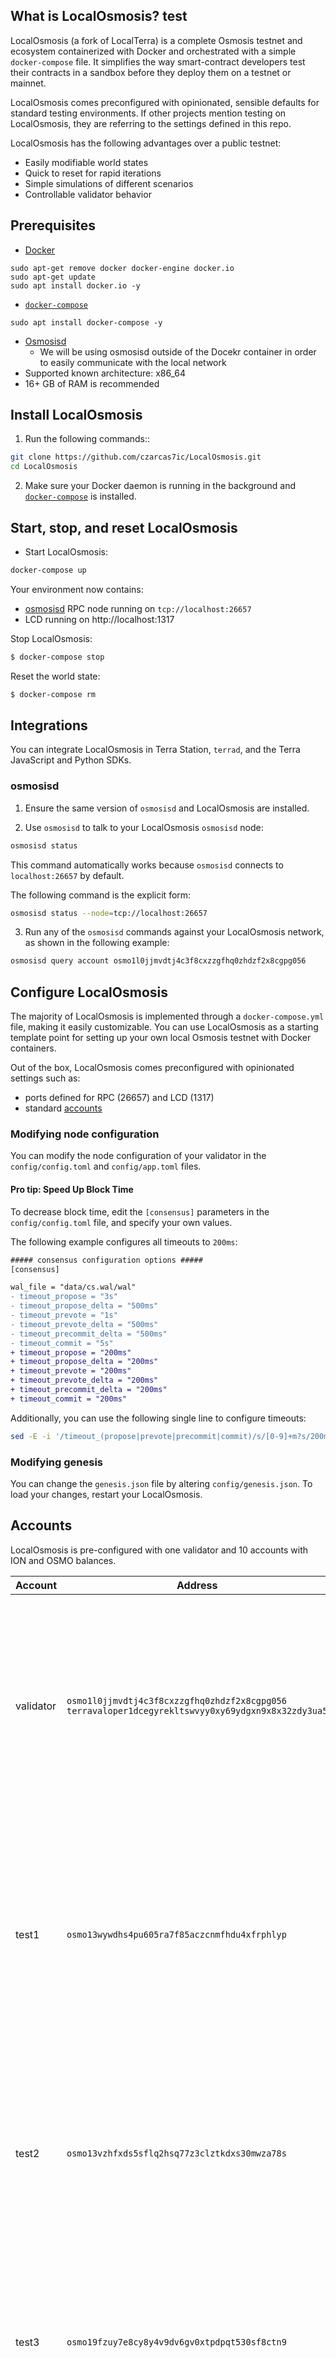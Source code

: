 ## What is LocalOsmosis? test

LocalOsmosis (a fork of LocalTerra) is a complete Osmosis testnet and ecosystem containerized with Docker and orchestrated with a simple `docker-compose` file. It simplifies the way smart-contract developers test their contracts in a sandbox before they deploy them on a testnet or mainnet.

LocalOsmosis comes preconfigured with opinionated, sensible defaults for standard testing environments. If other projects mention testing on LocalOsmosis, they are referring to the settings defined in this repo.

LocalOsmosis has the following advantages over a public testnet:

- Easily modifiable world states
- Quick to reset for rapid iterations
- Simple simulations of different scenarios
- Controllable validator behavior

## Prerequisites

- [Docker](https://www.docker.com/)
```
sudo apt-get remove docker docker-engine docker.io
sudo apt-get update
sudo apt install docker.io -y
```
- [`docker-compose`](https://github.com/docker/compose)
```
sudo apt install docker-compose -y
```
- [Osmosisd](https://get.osmosis.zone)
  * We will be using osmosisd outside of the Docekr container in order to easily communicate with the local network
- Supported known architecture: x86_64
- 16+ GB of RAM is recommended

## Install LocalOsmosis

1. Run the following commands::

```sh
git clone https://github.com/czarcas7ic/LocalOsmosis.git
cd LocalOsmosis
```

2. Make sure your Docker daemon is running in the background and [`docker-compose`](https://github.com/docker/compose) is installed.

## Start, stop, and reset LocalOsmosis

- Start LocalOsmosis:

```sh
docker-compose up
```

Your environment now contains:

- [osmosisd](http://github.com/osmosis-labs/osmosis) RPC node running on `tcp://localhost:26657`
- LCD running on http://localhost:1317


Stop LocalOsmosis:

```sh
$ docker-compose stop
```

Reset the world state:

```sh
$ docker-compose rm
```

## Integrations

You can integrate LocalOsmosis in Terra Station, `terrad`, and the Terra JavaScript and Python SDKs.

### osmosisd

1. Ensure the same version of `osmosisd` and LocalOsmosis are installed.

2. Use `osmosisd` to talk to your LocalOsmosis `osmosisd` node:

```sh
osmosisd status
```

This command automatically works because `osmosisd` connects to `localhost:26657` by default.

The following command is the explicit form:
```sh
osmosisd status --node=tcp://localhost:26657
```

3. Run any of the `osmosisd` commands against your LocalOsmosis network, as shown in the following example:

```sh
osmosisd query account osmo1l0jjmvdtj4c3f8cxzzgfhq0zhdzf2x8cgpg056
```

## Configure LocalOsmosis

The majority of LocalOsmosis is implemented through a `docker-compose.yml` file, making it easily customizable. You can use LocalOsmosis as a starting template point for setting up your own local Osmosis testnet with Docker containers.

Out of the box, LocalOsmosis comes preconfigured with opinionated settings such as:

- ports defined for RPC (26657) and LCD (1317)
- standard [accounts](#accounts)

### Modifying node configuration

You can modify the node configuration of your validator in the `config/config.toml` and `config/app.toml` files.

#### Pro tip: Speed Up Block Time

To decrease block time, edit the `[consensus]` parameters in the `config/config.toml` file, and specify your own values.

The following example configures all timeouts to `200ms`:

```diff
##### consensus configuration options #####
[consensus]

wal_file = "data/cs.wal/wal"
- timeout_propose = "3s"
- timeout_propose_delta = "500ms"
- timeout_prevote = "1s"
- timeout_prevote_delta = "500ms"
- timeout_precommit_delta = "500ms"
- timeout_commit = "5s"
+ timeout_propose = "200ms"
+ timeout_propose_delta = "200ms"
+ timeout_prevote = "200ms"
+ timeout_prevote_delta = "200ms"
+ timeout_precommit_delta = "200ms"
+ timeout_commit = "200ms"
```

Additionally, you can use the following single line to configure timeouts:

```sh
sed -E -i '/timeout_(propose|prevote|precommit|commit)/s/[0-9]+m?s/200ms/' config/config.toml
```

### Modifying genesis

You can change the `genesis.json` file by altering `config/genesis.json`. To load your changes, restart your LocalOsmosis.

## Accounts

LocalOsmosis is pre-configured with one validator and 10 accounts with ION and OSMO balances.

| Account   | Address                                                                                                  | Mnemonic                                                                                                                                                                   |
| --------- | -------------------------------------------------------------------------------------------------------- | -------------------------------------------------------------------------------------------------------------------------------------------------------------------------- |
| validator | `osmo1l0jjmvdtj4c3f8cxzzgfhq0zhdzf2x8cgpg056`<br/>`terravaloper1dcegyrekltswvyy0xy69ydgxn9x8x32zdy3ua5` | `artefact coral banana cereal split tower produce topple grow tennis juice fiber health easy song vessel uncover online cycle team struggle pattern spider tomorrow`                    |
| test1     | `osmo13wywdhs4pu605ra7f85aczcnmfhdu4xfrphlyp`                                                           | `salad lecture coach machine enough suffer cost nut gaze clever dismiss castle sustain armed display scheme forget gasp mutual alarm miracle online tomato nature`                       |
| test2     | `osmo13vzhfxds5sflq2hsq77z3clztkdxs30mwza78s`                                                           | `multiply panel hole remind flush chapter scan true one fancy cable combine venture wagon nose fatal there toast middle prison lumber tail empower current`              |
| test3     | `osmo19fzuy7e8cy8y4v9dv6gv0xtpdpqt530sf8ctn9`                                                           | `caught dad suit staff come pause trigger bleak economy ostrich food crawl taxi wrong day damage alpha deer humble fault debate they excite scrub`        |
| test4     | `osmo12jlcxnyh0gxjtvy4cdxlwqggw39w5dhg7wq8gh`                                                           | `flavor receive field puppy mesh tired tone long venture bright truck detail goose they fan slush cram fix gold hire midnight cannon kiwi quit` |
| test5     | `osmo1gp5yl0x8dcj42xmx7hyjp7j5fwe788ht4keanc`                                                           | `require lemon mechanic forward team maid kiss escape combine wrist resource jealous spring police couple design fork era lunar crunch resist differ size lounge`        |
| test6     | `osmo1hrt9t9wc7q6htgq3xhss4g9txxn9mchgd5jf0c`                                                           | `churn long tragic robust under surprise eyebrow whale guilt aerobic bronze again tank cash runway lucky resemble tobacco idea turn ice express churn acoustic`                  |
| test7     | `osmo1axxc8sswmvwd5q3hgq6upz9dejj8qadsgw5g53`                                                           | `miss middle hover receive weather roof swap lava luxury cloud focus stadium wage hover all purity omit flush message lend fiscal choose rug simple`                       |
| test8     | `osmo1hguhwtag9tfsva0n2ejugkhm48txu20eql882z`                                                           | `april current put adjust point move moment soap hood sun flavor hurdle venue mushroom acquire squeeze win coffee draft urge path roast flame close`                 |
| test9     | `osmo1g44fj3swmf3muzh8rd72ffr7pqld8jasu2fmc7`                                                           | `average walnut harbor fan arrive culture area night quote wrong magnet depend scene merit blast result paddle original version prefer ice ecology across trigger`       |
| test10    | `osmo1etkjkyrknvue3w6mlv76c6dhm3e00q5xvz5p4c`                                                           | `control print cruise room rocket excuse lawsuit sniff awake valley achieve cement casino arm produce rubber panda online van loyal myth chaos enact aspect`     |
